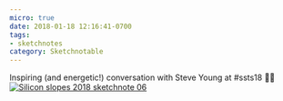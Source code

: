 ```yaml
---
micro: true
date: 2018-01-18 12:16:41-0700
tags:
- sketchnotes
category: Sketchnotable
---
```


Inspiring (and energetic!) conversation with Steve Young at #ssts18 ✍🏼 [![Silicon slopes 2018 sketchnote 06](https://media.bennorris.org/images/sketchnotable/uploads/2018/98513c9fe0.jpg)](https://media.bennorris.org/images/sketchnotable/uploads/2018/98513c9fe0.jpg)